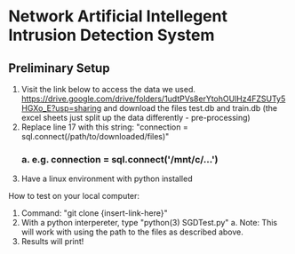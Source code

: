 # Network Artificial Intellegent Intrusion Detection System
## Preliminary Setup
1. Visit the link below to access the data we used.
https://drive.google.com/drive/folders/1udtPVs8erYtohOUlHz4FZSUTy5HGXo_E?usp=sharing and download the files test.db and train.db (the excel sheets just split up the data differently - pre-processing)
2. Replace line 17 with this string: "connection = sql.connect(/path/to/downloaded/files)"
   ### a. e.g. connection = sql.connect('/mnt/c/...')
4. Have a linux environment with python installed

How to test on your local computer:

1. Command: "git clone {insert-link-here}"
2. With a python interpereter, type "python(3) SGDTest.py" 
    a. Note: This will work with using the path to the files as described above.
3. Results will print!



